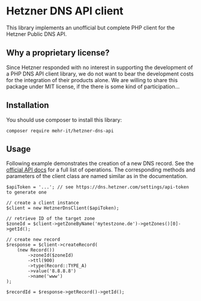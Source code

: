# Hetzner DNS API client
This library implements an unofficial but complete PHP client for the Hetzner Public DNS API.

## Why a proprietary license?
Since Hetzner responded with no interest in supporting the development of a PHP DNS API client 
library, we do not want to bear the development costs for the integration of their products alone. 
We are willing to share this package under MIT license, if the there is some kind of 
participation...

## Installation
You should use composer to install this library:

    composer require mehr-it/hetzner-dns-api
    
## Usage
Following example demonstrates the creation of a new DNS record. See the 
[official API docs](https://dns.hetzner.com/api-docs/) for a full list of operations. The
corresponding methods and parameters of the client class are named similar as in the
documentation.

    $apiToken = '...'; // see https://dns.hetzner.com/settings/api-token to generate one

    // create a client instance
    $client = new HetznerDnsClient($apiToken);
    
    // retrieve ID of the target zone
    $zoneId = $client->getZoneByName('mytestzone.de')->getZones()[0]->getId();

    // create new record
    $response = $client->createRecord(
        (new Record())
            ->zoneId($zoneId)
            ->ttl(900)
            ->type(Record::TYPE_A)
            ->value('8.8.8.8')
            ->name('www')
    );
    
    $recordId = $response->getRecord()->getId();